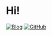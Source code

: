 # Hi!
[![Blog](https://img.shields.io/badge/xlog)](https://z-r.cc)
[![GitHub](https://img.shields.io/badge/GitHub-AHdark-%2312100E.svg?logo=Github&logoColor=white)](https://github.com/jizizr)
